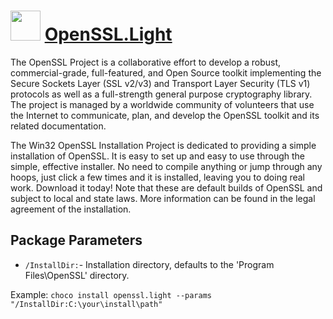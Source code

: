﻿# <img src="https://cdn.rawgit.com/chocolatey/chocolatey-coreteampackages/1a1a45ece68d4852cc454cf9354d9a441516fccc/icons/openssl.png" width="48" height="48"/> [OpenSSL.Light](https://chocolatey.org/packages/OpenSSL.Light)


The OpenSSL Project is a collaborative effort to develop a robust, commercial-grade, full-featured, and Open Source toolkit implementing the Secure Sockets Layer (SSL v2/v3) and Transport Layer Security (TLS v1) protocols as well as a full-strength general purpose cryptography library. The project is managed by a worldwide community of volunteers that use the Internet to communicate, plan, and develop the OpenSSL toolkit and its related documentation.

The Win32 OpenSSL Installation Project is dedicated to providing a simple installation of OpenSSL. It is easy to set up and easy to use through the simple, effective installer. No need to compile anything or jump through any hoops, just click a few times and it is installed, leaving you to doing real work. Download it today! Note that these are default builds of OpenSSL and subject to local and state laws. More information can be found in the legal agreement of the installation.

## Package Parameters
- `/InstallDir:`- Installation directory, defaults to the 'Program Files\OpenSSL' directory.

Example: `choco install openssl.light --params "/InstallDir:C:\your\install\path"`
